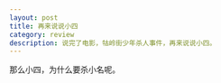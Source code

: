 ```yaml
---
layout: post
title: 再来说说小四 
category: review 
description: 说完了电影，牯岭街少年杀人事件，再来说说小四。
---
```


那么小四，为什么要杀小名呢。
